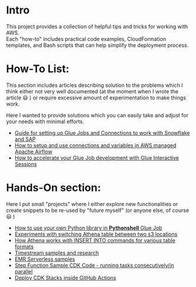# Intro

This project provides a collection of helpful tips and tricks for working with AWS.  
Each "how-to" includes practical code examples, CloudFormation templates, and Bash scripts that can help simplify the deployment process.

# How-To List:

This section includes articles describing solution to the problems which I think either not very well documented (at the moment when I wrote the article 😃 ) or require excessive amount of experimentation to make things work.  

Here I wanted to provide solutions which you can easily take and adjust for your needs with minimal efforts.

* [Guide for setting up Glue Jobs and Connections to work with Snowflake and SAP](glue_connections_snowflake_sap/README.md)
* [How to setup and use connections and variables in AWS managed Apache Airflow](mwaa_connections_and_vars/README.md)
* [How to accelerate your Glue Job development with Glue Interactive Sessions](glue_interactive_sessions/README.md)

# Hands-On section:

Here I put small "projects" where I either explore new functionalities or create snippets to be re-used by "future myself" (or anyone else, of course 😃 )

* [How to use your own Python library in **Pythonshell** Glue Job](handson/20230704_glue_pythonshell_add_your_lib/README.md)
* [Experiments with switching Athena table between two s3 locations](handson/20230615_glue_table_cf_snippet_and_altering_location/README.md)
* [How Athena works with INSERT INTO commands for various table formats](handson/20230712_testing_athena_insert/README.md)
* [Timestream samples and research](handson/timestream_samples/README.md)
* [EMR Serverless samples](handson/emr_serverless_sample/README.md)
* [Step Function Sample CDK Code - running tasks consecutively/in parallel](handson/step_functions_dynamic_tasks/README.md)
* [Deploy CDK Stacks inside GitHub Actions](handson/github_actions_cdk/README.md)


 